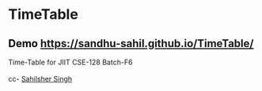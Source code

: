 # TimeTable

## <mark style="background-color: white; color: black;"><b>Demo</b></mark>  <https://sandhu-sahil.github.io/TimeTable/>


Time-Table for JIIT CSE-128 Batch-F6
<br>
<br>
cc- <a href="https://github.com/Sandhu-Sahil">Sahilsher Singh</a>
